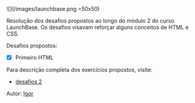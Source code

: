 ![](/images/launchbase.png =50x50)

Resolução dos desafios propostos ao longo do módulo 2 do curso LaunchBase. Os desafios visavam reforçar alguns conceitos de HTML e CSS.

Desafios propostos:

-   [x] Primeiro HTML

 
 Para descrição completa dos exercícios propostos, visite:
 
  - [desafios 2](https://github.com/rocketseat-education/bootcamp-launchbase-desafios-02)


 Autor: [Igor](https://www.linkedin.com/in/oigorsilva/)
